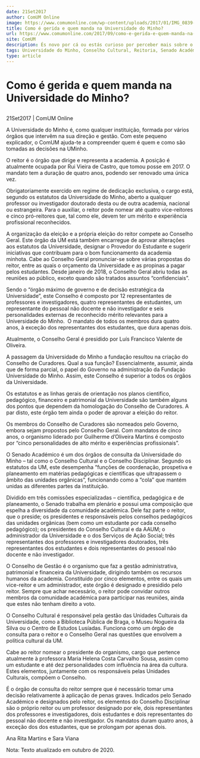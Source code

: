 ```yaml
---
date: 21Set2017
author: ComUM Online
image: https://www.comumonline.com/wp-content/uploads/2017/01/IMG_0839-T55-1500x1000.jpg
title: Como é gerida e quem manda na Universidade do Minho?
url: https://www.comumonline.com/2017/09/como-e-gerida-e-quem-manda-na-universidade-do-minho/
site: ComUM
description: És novo por cá ou estás curioso por perceber mais sobre o funcionamento da tua academia? Compreende quem é quem e como são tomadas as decisões na UMinho.
tags: Universidade do Minho, Conselho Cultural, Reitoria, Senado Académico, Conselho Geral, Conselho de Curadores, Conselho de Gestão, Conselho Disciplinar
type: article
---
```



# Como é gerida e quem manda na Universidade do Minho?

## 

21Set2017 | ComUM Online

A Universidade do Minho é, como qualquer instituição, formada por vários órgãos que intervêm na sua direção e gestão. Com este pequeno explicador, o ComUM ajuda-te a compreender quem é quem e como são tomadas as decisões na UMinho.

O reitor é o órgão que dirige e representa a academia. A posição é atualmente ocupada por Rui Vieira de Castro, que tomou posse em 2017. O mandato tem a duração de quatro anos, podendo ser renovado uma única vez.

Obrigatoriamente exercido em regime de dedicação exclusiva, o cargo está, segundo os estatutos da Universidade do Minho, aberto a qualquer professor ou investigador doutorado desta ou de outra academia, nacional ou estrangeira. Para o auxiliar, o reitor pode nomear até quatro vice-reitores e cinco pró-reitores que, tal como ele, devem ter um mérito e experiência profissional reconhecidos.

A organização da eleição e a própria eleição do reitor compete ao Conselho Geral. Este órgão da UM está também encarregue de aprovar alterações aos estatutos da Universidade, designar o Provedor do Estudante e sugerir iniciativas que contribuam para o bom funcionamento da academia minhota. Cabe ao Conselho Geral pronunciar-se sobre várias propostas do reitor, entre as quais o orçamento da Universidade e as propinas a pagar pelos estudantes. Desde janeiro de 2018, o Conselho Geral abriu todas as reuniões ao público, exceto quando são tratados assuntos “confidenciais”.

Sendo o “órgão máximo de governo e de decisão estratégica da Universidade”, este Conselho é composto por 12 representantes de professores e investigadores, quatro representantes de estudantes, um representante do pessoal não docente e não investigador e seis personalidades externas de reconhecido mérito relevantes para a Universidade do Minho.  O mandato de todos os membros dura quatro anos, à exceção dos representantes dos estudantes, que dura apenas dois.

Atualmente, o Conselho Geral é presidido por Luís Francisco Valente de Oliveira.

A passagem da Universidade do Minho a fundação resultou na criação do Conselho de Curadores. Qual a sua função? Essencialmente, assumir, ainda que de forma parcial, o papel do Governo na administração da Fundação Universidade do Minho. Assim, este Conselho é superior a todos os órgãos da Universidade.

Os estatutos e as linhas gerais de orientação nos planos cientifico, pedagógico, financeiro e patrimonial da Universidade são também alguns dos pontos que dependem da homologação do Conselho de Curadores. A par disto, este órgão tem ainda o poder de aprovar a eleição do reitor.

Os membros do Conselho de Curadores são nomeados pelo Governo, embora sejam propostos pelo Conselho Geral. Com mandatos de cinco anos, o organismo liderado por Guilherme d’Oliveira Martins é composto por “cinco personalidades de alto mérito e experiências profissionais”.

O Senado Académico é um dos órgãos de consulta da Universidade do Minho – tal como o Conselho Cultural e o Conselho Disciplinar. Segundo os estatutos da UM, este desempenha “funções de coordenação, prospetiva e planeamento em matérias pedagógicas e científicas que ultrapassem o âmbito das unidades orgânicas”, funcionando como a “cola” que mantém unidas as diferentes partes da instituição.

Dividido em três comissões especializadas – científica, pedagógica e de planeamento, o Senado trabalha em plenário e possui uma composição que espelha a diversidade da comunidade académica. Dele faz parte o reitor, que o preside; os presidentes e responsáveis pelos conselhos pedagógicos das unidades orgânicas (bem como um estudante por cada conselho pedagógico); os presidentes do Conselho Cultural e da AAUM; o administrador da Universidade e o dos Serviços de Ação Social; três representantes dos professores e investigadores doutorados, três representantes dos estudantes e dois representantes do pessoal não docente e não investigador.

O Conselho de Gestão é o organismo que faz a gestão administrativa, patrimonial e financeira da Universidade, dirigindo também os recursos humanos da academia. Constituído por cinco elementos, entre os quais um vice-reitor e um administrador, este órgão é designado e presidido pelo reitor.
Sempre que achar necessário, o reitor pode convidar outros membros da comunidade académica para participar nas reuniões, ainda que estes não tenham direito a voto.

O Conselho Cultural é responsável pela gestão das Unidades Culturais da Universidade, como a Biblioteca Pública de Braga, o Museu Nogueira da Silva ou o Centro de Estudos Lusíadas. Funciona como um órgão de consulta para o reitor e o Conselho Geral nas questões que envolvem a política cultural da UM.

Cabe ao reitor nomear o presidente do organismo, cargo que pertence atualmente à professora Maria Helena Costa Carvalho Sousa, assim como um estudante e até dez personalidades com influência na área da cultura. Estes elementos, juntamente com os responsáveis pelas Unidades Culturais, compõem o Conselho.

É o órgão de consulta do reitor sempre que é necessário tomar uma decisão relativamente à aplicação de penas graves. Indicados pelo Senado Académico e designados pelo reitor, os elementos do Conselho Disciplinar são o próprio reitor ou um professor designado por ele, dois representantes dos professores e investigadores, dois estudantes e dois representantes do pessoal não docente e não investigador. Os mandatos duram quatro anos, à exceção dos dos estudantes, que se prolongam por apenas dois.

 Ana Rita Martins e Sara Viana

Nota: Texto atualizado em outubro de 2020.

